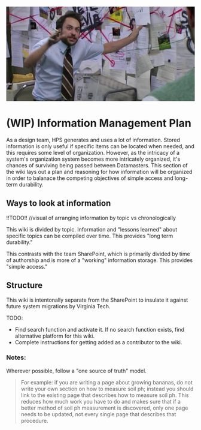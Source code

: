 ![Pepe Silvia conspiracy board](Charlies-Pepe-Silvia-conspiracy-in-Its-Always-Sunny-1919213752.jpg)

# (WIP) Information Management Plan

As a design team, HPS generates and uses a lot of information. Stored information is only useful if specific items can be located when needed, and this requires some level of organization. However, as the intricacy of a system's organization system becomes more intricately organized, it's chances of surviving being passed between Datamasters. This section of the wiki lays out a plan and reasoning for how information will be organized in order to balanace the competing objectives of simple access and long-term durability.

## Ways to look at information

!!TODO!! //visual of arranging information by topic vs chronologically

This wiki is divided by topic. Information and "lessons learned" about specific topics can be compiled over time. This provides "long term durability."

This contrasts with the team SharePoint, which is primarily divided by time of authorship and is more of a "working" information storage. This provides "simple access."

## Structure
This wiki is intentonally separate from the SharePoint to insulate it against future system migrations by Virginia Tech.

TODO:
- Find search function and activate it. If no search function exists, find alternative platform for this wiki.
- Complete instructions for getting added as a contributor to the wiki.

### Notes:
Wherever possible, follow a "one source of truth" model. 
>For example: if you are writing a page about growing bananas, do not write your own section on how to measure soil ph; instead you should link to the existing page that describes how to measure soil ph. This reduces how much work you have to do and makes sure that if a better method of soil ph measurement is discovered, only one page needs to be updated, not every single page that describes that procedure.